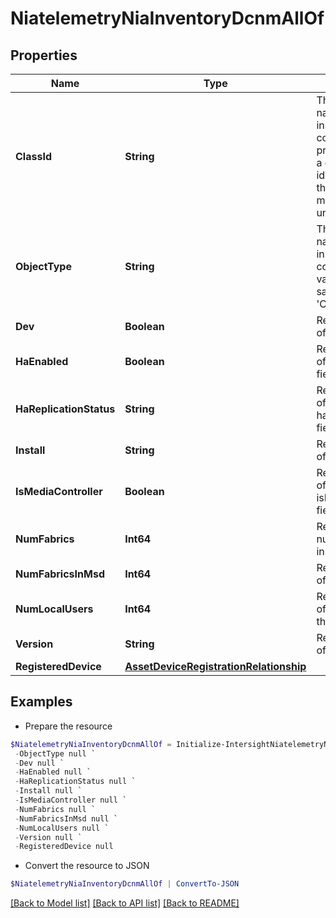 # NiatelemetryNiaInventoryDcnmAllOf
## Properties

Name | Type | Description | Notes
------------ | ------------- | ------------- | -------------
**ClassId** | **String** | The fully-qualified name of the instantiated, concrete type. This property is used as a discriminator to identify the type of the payload when marshaling and unmarshaling data. | [default to "niatelemetry.NiaInventoryDcnm"]
**ObjectType** | **String** | The fully-qualified name of the instantiated, concrete type. The value should be the same as the &#39;ClassId&#39; property. | [default to "niatelemetry.NiaInventoryDcnm"]
**Dev** | **Boolean** | Returns the value of the dev Field. | [optional] 
**HaEnabled** | **Boolean** | Returns the value of the haEnabled field. | [optional] 
**HaReplicationStatus** | **String** | Returns the value of the haReplicationStatus field. | [optional] 
**Install** | **String** | Returns the value of the install field. | [optional] 
**IsMediaController** | **Boolean** | Returns the value of the isMediaController field. | [optional] 
**NumFabrics** | **Int64** | Returns total number of fabrics in DCNM set-up. | [optional] 
**NumFabricsInMsd** | **Int64** | Returns the number of fabrics in msd. | [optional] 
**NumLocalUsers** | **Int64** | Returns the number of local users other than admin user. | [optional] 
**Version** | **String** | Returns the value of the version field. | [optional] 
**RegisteredDevice** | [**AssetDeviceRegistrationRelationship**](AssetDeviceRegistrationRelationship.md) |  | [optional] 

## Examples

- Prepare the resource
```powershell
$NiatelemetryNiaInventoryDcnmAllOf = Initialize-IntersightNiatelemetryNiaInventoryDcnmAllOf  -ClassId null `
 -ObjectType null `
 -Dev null `
 -HaEnabled null `
 -HaReplicationStatus null `
 -Install null `
 -IsMediaController null `
 -NumFabrics null `
 -NumFabricsInMsd null `
 -NumLocalUsers null `
 -Version null `
 -RegisteredDevice null
```

- Convert the resource to JSON
```powershell
$NiatelemetryNiaInventoryDcnmAllOf | ConvertTo-JSON
```

[[Back to Model list]](../README.md#documentation-for-models) [[Back to API list]](../README.md#documentation-for-api-endpoints) [[Back to README]](../README.md)

